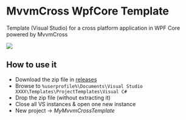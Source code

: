 # MvvmCross WpfCore Template
Template (Visual Studio) for a cross platform application in WPF Core powered by MvvmCross

![](https://www.mvvmcross.com/assets/img/logo/MvvmCross-logo.png)

## How to use it
- Download the zip file in [releases](https://github.com/varKeytrap/MyMvvmCrossWpfTemplate/releases)
- Browse to `%userprofile%\Documents\Visual Studio XXXX\Templates\ProjectTemplates\Visual C#`
- Drop the zip file (without extracting it)
- Close all VS instances & open one new instance
- New project -> *MyMvvmCrossTemplate*
